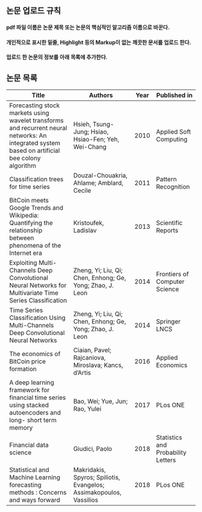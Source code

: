 ## 논문 업로드 규칙  
#### pdf 파일 이름은 논문 제목 또는 논문의 핵심적인 알고리즘 이름으로 바꾼다.  
#### 개인적으로 표시한 밑줄, Highlight 등의 Markup이 없는 깨끗한 문서를 업로드 한다.  
#### 업로드 한 논문의 정보를 아래 목록에 추가한다.  

## 논문 목록  

| Title             | Authors     | Year  | Published in  |
| ----------------- | ----------- | ----- | ------------- |
| Forecasting stock markets using wavelet transforms and recurrent neural networks: An integrated system based on artificial bee colony algorithm | Hsieh, Tsung-Jung; Hsiao, Hsiao-Fen; Yeh, Wei-Chang | 2010 | Applied Soft Computing |
| Classification trees for time series | Douzal-Chouakria, Ahlame; Amblard, Cecile | 2011 | Pattern Recognition |
| BitCoin meets Google Trends and Wikipedia: Quantifying the relationship between phenomena of the Internet era | Kristoufek, Ladislav | 2013 | Scientific Reports |
| Exploiting Multi-Channels Deep Convolutional Neural Networks for Multivariate Time Series Classification | Zheng, Yi; Liu, Qi; Chen, Enhong; Ge, Yong; Zhao, J. Leon | 2014 | Frontiers of Computer Science |
| Time Series Classification Using Multi-Channels Deep Convolutional Neural Networks | Zheng, Yi; Liu, Qi; Chen, Enhong; Ge, Yong; Zhao, J. Leon | 2014 | Springer LNCS |
| The economics of BitCoin price formation | Ciaian, Pavel; Rajcaniova, Miroslava; Kancs, d’Artis| 2016 | Applied Economics |
| A deep learning framework for financial time series using stacked autoencoders and long- short term memory | Bao, Wei; Yue, Jun; Rao, Yulei | 2017 | PLos ONE |
| Financial data science | Giudici, Paolo | 2018 | Statistics and Probability Letters |
| Statistical and Machine Learning forecasting methods : Concerns and ways forward |  Makridakis, Spyros; Spiliotis, Evangelos; Assimakopoulos, Vassilios | 2018 | PLos ONE |
